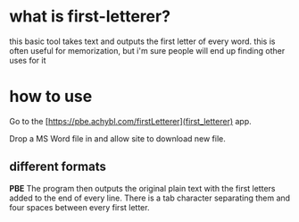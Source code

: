 # what is first-letterer?
this basic tool takes text and outputs the first letter of every word. this is often useful for memorization, but i'm sure people will end up finding other uses for it

# how to use
Go to the [https://pbe.achybl.com/firstLetterer](first_letterer) app.

Drop a MS Word file in and allow site to download new file.

## different formats

**PBE**
The program then outputs the original plain text with the first letters added to the end of every line. There is a tab character separating them and four spaces between every first letter.
